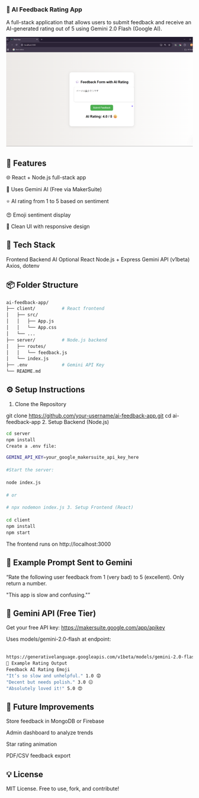 ### 🧠 AI Feedback Rating App
A full-stack application that allows users to submit feedback and receive an AI-generated rating out of 5 using Gemini 2.0 Flash (Google AI).

![Alt Text](https://github.com/yesiamkriti/ai-feedback/blob/main/client/public/image.png)

## 🚀 Features

🌐 React + Node.js full-stack app

🤖 Uses Gemini AI (Free via MakerSuite)

⭐ AI rating from 1 to 5 based on sentiment

😍 Emoji sentiment display

🎨 Clean UI with responsive design

## 🧰 Tech Stack

Frontend Backend AI Optional
React Node.js + Express Gemini API (v1beta) Axios, dotenv

## 📦 Folder Structure

```bash
ai-feedback-app/
├── client/          # React frontend
│   ├── src/
│   │   ├── App.js
│   │   └── App.css
│   └── ...
├── server/          # Node.js backend
│   ├── routes/
│   │   └── feedback.js
│   └── index.js
├── .env             # Gemini API Key
└── README.md
```

## ⚙️ Setup Instructions

1. Clone the Repository

git clone https://github.com/your-username/ai-feedback-app.git
cd ai-feedback-app 2. Setup Backend (Node.js)

```bash
cd server
npm install
Create a .env file:
```

```bash
GEMINI_API_KEY=your_google_makersuite_api_key_here

#Start the server:

node index.js

# or

# npx nodemon index.js 3. Setup Frontend (React)

cd client
npm install
npm start
```

The frontend runs on http://localhost:3000

## 🧪 Example Prompt Sent to Gemini

“Rate the following user feedback from 1 (very bad) to 5 (excellent). Only return a number.

"This app is slow and confusing."”

## 🔐 Gemini API (Free Tier)

Get your free API key: https://makersuite.google.com/app/apikey

Uses models/gemini-2.0-flash at endpoint:

```bash

https://generativelanguage.googleapis.com/v1beta/models/gemini-2.0-flash:generateContent
🧠 Example Rating Output
Feedback AI Rating Emoji
"It’s so slow and unhelpful." 1.0 😡
"Decent but needs polish." 3.0 😐
"Absolutely loved it!" 5.0 😍
```

## 📌 Future Improvements

Store feedback in MongoDB or Firebase

Admin dashboard to analyze trends

Star rating animation

PDF/CSV feedback export

## 💡 License

MIT License. Free to use, fork, and contribute!
